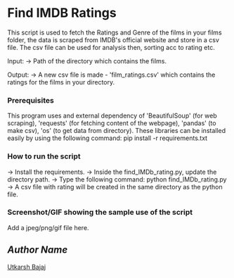 # Find IMDB Ratings 
<!--Remove the below lines and add yours -->
This script is used to fetch the Ratings and Genre of the films in your films folder, the data is scraped from IMDB's official website and store in a csv file. The csv file can be used for analysis then, sorting acc to rating etc. 

Input: -> Path of the directory which contains the films. 

Output: -> A new csv file is made - 'film_ratings.csv' which contains the ratings for the films in your directory. 

### Prerequisites
<!--Remove the below lines and add yours -->
This program uses and external dependency of 'BeautifulSoup' (for web scraping), 'requests' (for fetching content of the webpage), 'pandas' (to make csv), 'os' (to get data from directory). 
These libraries can be installed easily by using the following command: pip install -r requirements.txt

### How to run the script
<!--Remove the below lines and add yours -->
-> Install the requirements. 
-> Inside the find_IMDb_rating.py, update the directory path. 
-> Type the following command: python find_IMDb_rating.py 
-> A csv file with rating will be created in the same directory as the python file. 

### Screenshot/GIF showing the sample use of the script
<!--Remove the below lines and add yours -->
Add a jpeg/png/gif file here.

## *Author Name*
<!--Remove the below lines and add yours -->
<a href = "https://github.com/utkarshbajaj"> Utkarsh Bajaj </a>

